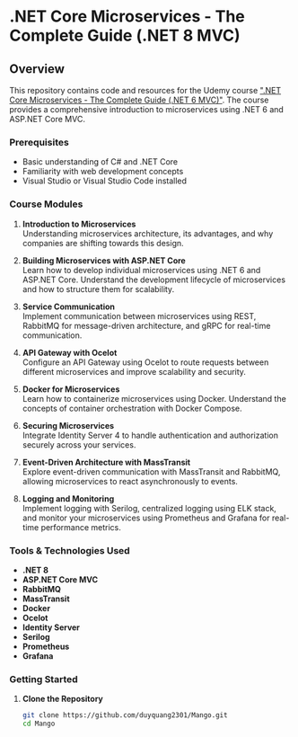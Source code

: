 # .NET Core Microservices - The Complete Guide (.NET 8 MVC)

## Overview

This repository contains code and resources for the Udemy course [".NET Core Microservices - The Complete Guide (.NET 6 MVC)"](https://lg.udemy.com/course/net-core-microservices-the-complete-guide-net-6-mvc/learn/lecture/38026986#overview). The course provides a comprehensive introduction to microservices using .NET 6 and ASP.NET Core MVC.


### Prerequisites
- Basic understanding of C# and .NET Core
- Familiarity with web development concepts
- Visual Studio or Visual Studio Code installed

### Course Modules

1. **Introduction to Microservices**  
   Understanding microservices architecture, its advantages, and why companies are shifting towards this design.

2. **Building Microservices with ASP.NET Core**  
   Learn how to develop individual microservices using .NET 6 and ASP.NET Core. Understand the development lifecycle of microservices and how to structure them for scalability.

3. **Service Communication**  
   Implement communication between microservices using REST, RabbitMQ for message-driven architecture, and gRPC for real-time communication.

4. **API Gateway with Ocelot**  
   Configure an API Gateway using Ocelot to route requests between different microservices and improve scalability and security.

5. **Docker for Microservices**  
   Learn how to containerize microservices using Docker. Understand the concepts of container orchestration with Docker Compose.

6. **Securing Microservices**  
   Integrate Identity Server 4 to handle authentication and authorization securely across your services.

7. **Event-Driven Architecture with MassTransit**  
   Explore event-driven communication with MassTransit and RabbitMQ, allowing microservices to react asynchronously to events.

8. **Logging and Monitoring**  
   Implement logging with Serilog, centralized logging using ELK stack, and monitor your microservices using Prometheus and Grafana for real-time performance metrics.

### Tools & Technologies Used
- **.NET 8**
- **ASP.NET Core MVC**
- **RabbitMQ**
- **MassTransit**
- **Docker**
- **Ocelot**
- **Identity Server**
- **Serilog**
- **Prometheus**
- **Grafana**

### Getting Started

1. **Clone the Repository**  
   ```bash
   git clone https://github.com/duyquang2301/Mango.git
   cd Mango
